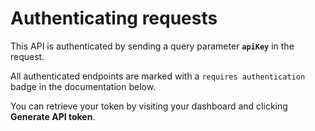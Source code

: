 # Authenticating requests

This API is authenticated by sending a query parameter **`apiKey`** in the request.

All authenticated endpoints are marked with a `requires authentication` badge in the documentation below.

You can retrieve your token by visiting your dashboard and clicking <b>Generate API token</b>.
